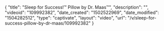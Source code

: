 {
    "title": "Sleep for Success!&trade; Pillow by Dr. Maas&trade;",
    "description": "",
    "videoid": "109992382",
    "date_created": "1502522969",
    "date_modified": "1504282512",
    "type": "captivate",
    "layout": "video",
    "url": "\/v\/sleep-for-success-pillow-by-dr-maas\/109992382"
}